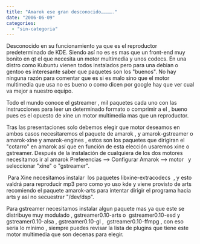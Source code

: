 ```yaml
---
title: "Amarok ese gran desconocido…………."
date: "2006-06-09"
categories: 
  - "sin-categoria"
---
```


Desconocido en su funcionamiento ya que es el reproductor  predeterminado de KDE. Siendo así no es es mas que un front-end muy bonito en qt el que necesita un motor multimedia y unos codecs. En una distro como Kubuntu vienen todos instalados pero para una debian o gentoo es interesante saber que paquetes son los "buenos". No hay ninguna razón para comentar que es si es malo sino que el motor multimedia que usa no es bueno o como dicen por google hay que ver cual va mejor a nuestro equipo.

Todo el mundo conoce el gstreamer , mil paquetes cada uno con las instrucciones para leer un determinado formato o comprimir a el , bueno pues es el opuesto de xine un motor multimedia mas que un reproductor.

Tras las presentaciones solo debemos elegir que motor deseamos en ambos casos necesitaremos el paquete de amarok , y amarok-gstreamer o amarok-xine y amarok-engines , estos son los paquetes que dirigiran el "cotarro" en amarok así que en función de esta elección usaremos xine o gstreamer. Después de la instalación de cualquiera de los dos motores necesitamos ir al amarok Preferencias --> Configurar Amarok --> motor   y seleccionar "xine" o "gstreamer".

 Para Xine necesitamos instalar  los paquetes libxine-extracodecs  , y esto valdrá para reproducir mp3 pero como yo uso kde y viene provisto de arts recomiendo el paquete amarok-arts para intentar dirigir el programa hacia arts y así no secuestrar "/dev/dsp".

Para gstreamer necesitamos instalar algun paquete mas ya que este se distribuye muy modulado , gstreamer0.10-arts o  gstreamer0.10-esd y  gstreamer0.10-alsa , gstreamer0.10-gl ,  gstreamer0.10-ffmpg , con eso seria lo mínimo , siempre puedes revisar la lista de plugins que tiene este motor multimedia que son decenas para elegir.
